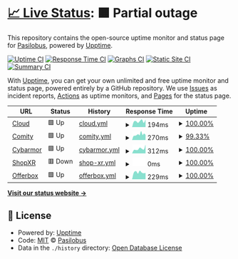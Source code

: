 # [📈 Live Status](https://demo.upptime.js.org): <!--live status--> **🟧 Partial outage**

This repository contains the open-source uptime monitor and status page for [Pasilobus](http://www.pasilobus.com), powered by [Upptime](https://github.com/upptime/upptime).

[![Uptime CI](https://github.com/pasilobus/status-page/workflows/Uptime%20CI/badge.svg)](https://github.com/pasilobus/status-page/actions?query=workflow%3A%22Uptime+CI%22)
[![Response Time CI](https://github.com/pasilobus/status-page/workflows/Response%20Time%20CI/badge.svg)](https://github.com/pasilobus/status-page/actions?query=workflow%3A%22Response+Time+CI%22)
[![Graphs CI](https://github.com/pasilobus/status-page/workflows/Graphs%20CI/badge.svg)](https://github.com/pasilobus/status-page/actions?query=workflow%3A%22Graphs+CI%22)
[![Static Site CI](https://github.com/pasilobus/status-page/workflows/Static%20Site%20CI/badge.svg)](https://github.com/pasilobus/status-page/actions?query=workflow%3A%22Static+Site+CI%22)
[![Summary CI](https://github.com/pasilobus/status-page/workflows/Summary%20CI/badge.svg)](https://github.com/pasilobus/status-page/actions?query=workflow%3A%22Summary+CI%22)

With [Upptime](https://upptime.js.org), you can get your own unlimited and free uptime monitor and status page, powered entirely by a GitHub repository. We use [Issues](https://github.com/pasilobus/status-page/issues) as incident reports, [Actions](https://github.com/pasilobus/status-page/actions) as uptime monitors, and [Pages](https://demo.upptime.js.org) for the status page.

<!--start: status pages-->
<!-- This summary is generated by Upptime (https://github.com/upptime/upptime) -->
<!-- Do not edit this manually, your changes will be overwritten -->
<!-- prettier-ignore -->
| URL | Status | History | Response Time | Uptime |
| --- | ------ | ------- | ------------- | ------ |
| <img alt="" src="https://favicons.githubusercontent.com/www.pasilobus.com" height="13"> [Cloud](https://www.pasilobus.com) | 🟩 Up | [cloud.yml](https://github.com/Pasilobus/status-page/commits/HEAD/history/cloud.yml) | <details><summary><img alt="Response time graph" src="./graphs/cloud/response-time-week.png" height="20"> 194ms</summary><br><a href="https://status.pasilobus.com/history/cloud"><img alt="Response time 189" src="https://img.shields.io/endpoint?url=https%3A%2F%2Fraw.githubusercontent.com%2FPasilobus%2Fstatus-page%2FHEAD%2Fapi%2Fcloud%2Fresponse-time.json"></a><br><a href="https://status.pasilobus.com/history/cloud"><img alt="24-hour response time 246" src="https://img.shields.io/endpoint?url=https%3A%2F%2Fraw.githubusercontent.com%2FPasilobus%2Fstatus-page%2FHEAD%2Fapi%2Fcloud%2Fresponse-time-day.json"></a><br><a href="https://status.pasilobus.com/history/cloud"><img alt="7-day response time 194" src="https://img.shields.io/endpoint?url=https%3A%2F%2Fraw.githubusercontent.com%2FPasilobus%2Fstatus-page%2FHEAD%2Fapi%2Fcloud%2Fresponse-time-week.json"></a><br><a href="https://status.pasilobus.com/history/cloud"><img alt="30-day response time 196" src="https://img.shields.io/endpoint?url=https%3A%2F%2Fraw.githubusercontent.com%2FPasilobus%2Fstatus-page%2FHEAD%2Fapi%2Fcloud%2Fresponse-time-month.json"></a><br><a href="https://status.pasilobus.com/history/cloud"><img alt="1-year response time 189" src="https://img.shields.io/endpoint?url=https%3A%2F%2Fraw.githubusercontent.com%2FPasilobus%2Fstatus-page%2FHEAD%2Fapi%2Fcloud%2Fresponse-time-year.json"></a></details> | <details><summary><a href="https://status.pasilobus.com/history/cloud">100.00%</a></summary><a href="https://status.pasilobus.com/history/cloud"><img alt="All-time uptime 99.92%" src="https://img.shields.io/endpoint?url=https%3A%2F%2Fraw.githubusercontent.com%2FPasilobus%2Fstatus-page%2FHEAD%2Fapi%2Fcloud%2Fuptime.json"></a><br><a href="https://status.pasilobus.com/history/cloud"><img alt="24-hour uptime 100.00%" src="https://img.shields.io/endpoint?url=https%3A%2F%2Fraw.githubusercontent.com%2FPasilobus%2Fstatus-page%2FHEAD%2Fapi%2Fcloud%2Fuptime-day.json"></a><br><a href="https://status.pasilobus.com/history/cloud"><img alt="7-day uptime 100.00%" src="https://img.shields.io/endpoint?url=https%3A%2F%2Fraw.githubusercontent.com%2FPasilobus%2Fstatus-page%2FHEAD%2Fapi%2Fcloud%2Fuptime-week.json"></a><br><a href="https://status.pasilobus.com/history/cloud"><img alt="30-day uptime 99.96%" src="https://img.shields.io/endpoint?url=https%3A%2F%2Fraw.githubusercontent.com%2FPasilobus%2Fstatus-page%2FHEAD%2Fapi%2Fcloud%2Fuptime-month.json"></a><br><a href="https://status.pasilobus.com/history/cloud"><img alt="1-year uptime 99.92%" src="https://img.shields.io/endpoint?url=https%3A%2F%2Fraw.githubusercontent.com%2FPasilobus%2Fstatus-page%2FHEAD%2Fapi%2Fcloud%2Fuptime-year.json"></a></details>
| <img alt="" src="https://favicons.githubusercontent.com/www.comity.app" height="13"> [Comity](https://www.comity.app) | 🟩 Up | [comity.yml](https://github.com/Pasilobus/status-page/commits/HEAD/history/comity.yml) | <details><summary><img alt="Response time graph" src="./graphs/comity/response-time-week.png" height="20"> 270ms</summary><br><a href="https://status.pasilobus.com/history/comity"><img alt="Response time 286" src="https://img.shields.io/endpoint?url=https%3A%2F%2Fraw.githubusercontent.com%2FPasilobus%2Fstatus-page%2FHEAD%2Fapi%2Fcomity%2Fresponse-time.json"></a><br><a href="https://status.pasilobus.com/history/comity"><img alt="24-hour response time 255" src="https://img.shields.io/endpoint?url=https%3A%2F%2Fraw.githubusercontent.com%2FPasilobus%2Fstatus-page%2FHEAD%2Fapi%2Fcomity%2Fresponse-time-day.json"></a><br><a href="https://status.pasilobus.com/history/comity"><img alt="7-day response time 270" src="https://img.shields.io/endpoint?url=https%3A%2F%2Fraw.githubusercontent.com%2FPasilobus%2Fstatus-page%2FHEAD%2Fapi%2Fcomity%2Fresponse-time-week.json"></a><br><a href="https://status.pasilobus.com/history/comity"><img alt="30-day response time 270" src="https://img.shields.io/endpoint?url=https%3A%2F%2Fraw.githubusercontent.com%2FPasilobus%2Fstatus-page%2FHEAD%2Fapi%2Fcomity%2Fresponse-time-month.json"></a><br><a href="https://status.pasilobus.com/history/comity"><img alt="1-year response time 286" src="https://img.shields.io/endpoint?url=https%3A%2F%2Fraw.githubusercontent.com%2FPasilobus%2Fstatus-page%2FHEAD%2Fapi%2Fcomity%2Fresponse-time-year.json"></a></details> | <details><summary><a href="https://status.pasilobus.com/history/comity">99.33%</a></summary><a href="https://status.pasilobus.com/history/comity"><img alt="All-time uptime 99.94%" src="https://img.shields.io/endpoint?url=https%3A%2F%2Fraw.githubusercontent.com%2FPasilobus%2Fstatus-page%2FHEAD%2Fapi%2Fcomity%2Fuptime.json"></a><br><a href="https://status.pasilobus.com/history/comity"><img alt="24-hour uptime 100.00%" src="https://img.shields.io/endpoint?url=https%3A%2F%2Fraw.githubusercontent.com%2FPasilobus%2Fstatus-page%2FHEAD%2Fapi%2Fcomity%2Fuptime-day.json"></a><br><a href="https://status.pasilobus.com/history/comity"><img alt="7-day uptime 99.33%" src="https://img.shields.io/endpoint?url=https%3A%2F%2Fraw.githubusercontent.com%2FPasilobus%2Fstatus-page%2FHEAD%2Fapi%2Fcomity%2Fuptime-week.json"></a><br><a href="https://status.pasilobus.com/history/comity"><img alt="30-day uptime 99.85%" src="https://img.shields.io/endpoint?url=https%3A%2F%2Fraw.githubusercontent.com%2FPasilobus%2Fstatus-page%2FHEAD%2Fapi%2Fcomity%2Fuptime-month.json"></a><br><a href="https://status.pasilobus.com/history/comity"><img alt="1-year uptime 99.94%" src="https://img.shields.io/endpoint?url=https%3A%2F%2Fraw.githubusercontent.com%2FPasilobus%2Fstatus-page%2FHEAD%2Fapi%2Fcomity%2Fuptime-year.json"></a></details>
| <img alt="" src="https://favicons.githubusercontent.com/www.cybarmor.app" height="13"> [Cybarmor](https://www.cybarmor.app) | 🟩 Up | [cybarmor.yml](https://github.com/Pasilobus/status-page/commits/HEAD/history/cybarmor.yml) | <details><summary><img alt="Response time graph" src="./graphs/cybarmor/response-time-week.png" height="20"> 312ms</summary><br><a href="https://status.pasilobus.com/history/cybarmor"><img alt="Response time 491" src="https://img.shields.io/endpoint?url=https%3A%2F%2Fraw.githubusercontent.com%2FPasilobus%2Fstatus-page%2FHEAD%2Fapi%2Fcybarmor%2Fresponse-time.json"></a><br><a href="https://status.pasilobus.com/history/cybarmor"><img alt="24-hour response time 572" src="https://img.shields.io/endpoint?url=https%3A%2F%2Fraw.githubusercontent.com%2FPasilobus%2Fstatus-page%2FHEAD%2Fapi%2Fcybarmor%2Fresponse-time-day.json"></a><br><a href="https://status.pasilobus.com/history/cybarmor"><img alt="7-day response time 312" src="https://img.shields.io/endpoint?url=https%3A%2F%2Fraw.githubusercontent.com%2FPasilobus%2Fstatus-page%2FHEAD%2Fapi%2Fcybarmor%2Fresponse-time-week.json"></a><br><a href="https://status.pasilobus.com/history/cybarmor"><img alt="30-day response time 320" src="https://img.shields.io/endpoint?url=https%3A%2F%2Fraw.githubusercontent.com%2FPasilobus%2Fstatus-page%2FHEAD%2Fapi%2Fcybarmor%2Fresponse-time-month.json"></a><br><a href="https://status.pasilobus.com/history/cybarmor"><img alt="1-year response time 491" src="https://img.shields.io/endpoint?url=https%3A%2F%2Fraw.githubusercontent.com%2FPasilobus%2Fstatus-page%2FHEAD%2Fapi%2Fcybarmor%2Fresponse-time-year.json"></a></details> | <details><summary><a href="https://status.pasilobus.com/history/cybarmor">100.00%</a></summary><a href="https://status.pasilobus.com/history/cybarmor"><img alt="All-time uptime 100.00%" src="https://img.shields.io/endpoint?url=https%3A%2F%2Fraw.githubusercontent.com%2FPasilobus%2Fstatus-page%2FHEAD%2Fapi%2Fcybarmor%2Fuptime.json"></a><br><a href="https://status.pasilobus.com/history/cybarmor"><img alt="24-hour uptime 100.00%" src="https://img.shields.io/endpoint?url=https%3A%2F%2Fraw.githubusercontent.com%2FPasilobus%2Fstatus-page%2FHEAD%2Fapi%2Fcybarmor%2Fuptime-day.json"></a><br><a href="https://status.pasilobus.com/history/cybarmor"><img alt="7-day uptime 100.00%" src="https://img.shields.io/endpoint?url=https%3A%2F%2Fraw.githubusercontent.com%2FPasilobus%2Fstatus-page%2FHEAD%2Fapi%2Fcybarmor%2Fuptime-week.json"></a><br><a href="https://status.pasilobus.com/history/cybarmor"><img alt="30-day uptime 100.00%" src="https://img.shields.io/endpoint?url=https%3A%2F%2Fraw.githubusercontent.com%2FPasilobus%2Fstatus-page%2FHEAD%2Fapi%2Fcybarmor%2Fuptime-month.json"></a><br><a href="https://status.pasilobus.com/history/cybarmor"><img alt="1-year uptime 100.00%" src="https://img.shields.io/endpoint?url=https%3A%2F%2Fraw.githubusercontent.com%2FPasilobus%2Fstatus-page%2FHEAD%2Fapi%2Fcybarmor%2Fuptime-year.json"></a></details>
| <img alt="" src="https://favicons.githubusercontent.com/www.shopxr.app" height="13"> [ShopXR](https://www.shopxr.app) | 🟥 Down | [shop-xr.yml](https://github.com/Pasilobus/status-page/commits/HEAD/history/shop-xr.yml) | <details><summary><img alt="Response time graph" src="./graphs/shop-xr/response-time-week.png" height="20"> 0ms</summary><br><a href="https://status.pasilobus.com/history/shop-xr"><img alt="Response time 327" src="https://img.shields.io/endpoint?url=https%3A%2F%2Fraw.githubusercontent.com%2FPasilobus%2Fstatus-page%2FHEAD%2Fapi%2Fshop-xr%2Fresponse-time.json"></a><br><a href="https://status.pasilobus.com/history/shop-xr"><img alt="24-hour response time 0" src="https://img.shields.io/endpoint?url=https%3A%2F%2Fraw.githubusercontent.com%2FPasilobus%2Fstatus-page%2FHEAD%2Fapi%2Fshop-xr%2Fresponse-time-day.json"></a><br><a href="https://status.pasilobus.com/history/shop-xr"><img alt="7-day response time 0" src="https://img.shields.io/endpoint?url=https%3A%2F%2Fraw.githubusercontent.com%2FPasilobus%2Fstatus-page%2FHEAD%2Fapi%2Fshop-xr%2Fresponse-time-week.json"></a><br><a href="https://status.pasilobus.com/history/shop-xr"><img alt="30-day response time 303" src="https://img.shields.io/endpoint?url=https%3A%2F%2Fraw.githubusercontent.com%2FPasilobus%2Fstatus-page%2FHEAD%2Fapi%2Fshop-xr%2Fresponse-time-month.json"></a><br><a href="https://status.pasilobus.com/history/shop-xr"><img alt="1-year response time 327" src="https://img.shields.io/endpoint?url=https%3A%2F%2Fraw.githubusercontent.com%2FPasilobus%2Fstatus-page%2FHEAD%2Fapi%2Fshop-xr%2Fresponse-time-year.json"></a></details> | <details><summary><a href="https://status.pasilobus.com/history/shop-xr">100.00%</a></summary><a href="https://status.pasilobus.com/history/shop-xr"><img alt="All-time uptime 95.83%" src="https://img.shields.io/endpoint?url=https%3A%2F%2Fraw.githubusercontent.com%2FPasilobus%2Fstatus-page%2FHEAD%2Fapi%2Fshop-xr%2Fuptime.json"></a><br><a href="https://status.pasilobus.com/history/shop-xr"><img alt="24-hour uptime 100.00%" src="https://img.shields.io/endpoint?url=https%3A%2F%2Fraw.githubusercontent.com%2FPasilobus%2Fstatus-page%2FHEAD%2Fapi%2Fshop-xr%2Fuptime-day.json"></a><br><a href="https://status.pasilobus.com/history/shop-xr"><img alt="7-day uptime 100.00%" src="https://img.shields.io/endpoint?url=https%3A%2F%2Fraw.githubusercontent.com%2FPasilobus%2Fstatus-page%2FHEAD%2Fapi%2Fshop-xr%2Fuptime-week.json"></a><br><a href="https://status.pasilobus.com/history/shop-xr"><img alt="30-day uptime 92.12%" src="https://img.shields.io/endpoint?url=https%3A%2F%2Fraw.githubusercontent.com%2FPasilobus%2Fstatus-page%2FHEAD%2Fapi%2Fshop-xr%2Fuptime-month.json"></a><br><a href="https://status.pasilobus.com/history/shop-xr"><img alt="1-year uptime 95.83%" src="https://img.shields.io/endpoint?url=https%3A%2F%2Fraw.githubusercontent.com%2FPasilobus%2Fstatus-page%2FHEAD%2Fapi%2Fshop-xr%2Fuptime-year.json"></a></details>
| <img alt="" src="https://favicons.githubusercontent.com/www.offerbox.app" height="13"> [Offerbox](https://www.offerbox.app) | 🟩 Up | [offerbox.yml](https://github.com/Pasilobus/status-page/commits/HEAD/history/offerbox.yml) | <details><summary><img alt="Response time graph" src="./graphs/offerbox/response-time-week.png" height="20"> 229ms</summary><br><a href="https://status.pasilobus.com/history/offerbox"><img alt="Response time 212" src="https://img.shields.io/endpoint?url=https%3A%2F%2Fraw.githubusercontent.com%2FPasilobus%2Fstatus-page%2FHEAD%2Fapi%2Fofferbox%2Fresponse-time.json"></a><br><a href="https://status.pasilobus.com/history/offerbox"><img alt="24-hour response time 211" src="https://img.shields.io/endpoint?url=https%3A%2F%2Fraw.githubusercontent.com%2FPasilobus%2Fstatus-page%2FHEAD%2Fapi%2Fofferbox%2Fresponse-time-day.json"></a><br><a href="https://status.pasilobus.com/history/offerbox"><img alt="7-day response time 229" src="https://img.shields.io/endpoint?url=https%3A%2F%2Fraw.githubusercontent.com%2FPasilobus%2Fstatus-page%2FHEAD%2Fapi%2Fofferbox%2Fresponse-time-week.json"></a><br><a href="https://status.pasilobus.com/history/offerbox"><img alt="30-day response time 219" src="https://img.shields.io/endpoint?url=https%3A%2F%2Fraw.githubusercontent.com%2FPasilobus%2Fstatus-page%2FHEAD%2Fapi%2Fofferbox%2Fresponse-time-month.json"></a><br><a href="https://status.pasilobus.com/history/offerbox"><img alt="1-year response time 212" src="https://img.shields.io/endpoint?url=https%3A%2F%2Fraw.githubusercontent.com%2FPasilobus%2Fstatus-page%2FHEAD%2Fapi%2Fofferbox%2Fresponse-time-year.json"></a></details> | <details><summary><a href="https://status.pasilobus.com/history/offerbox">100.00%</a></summary><a href="https://status.pasilobus.com/history/offerbox"><img alt="All-time uptime 99.88%" src="https://img.shields.io/endpoint?url=https%3A%2F%2Fraw.githubusercontent.com%2FPasilobus%2Fstatus-page%2FHEAD%2Fapi%2Fofferbox%2Fuptime.json"></a><br><a href="https://status.pasilobus.com/history/offerbox"><img alt="24-hour uptime 100.00%" src="https://img.shields.io/endpoint?url=https%3A%2F%2Fraw.githubusercontent.com%2FPasilobus%2Fstatus-page%2FHEAD%2Fapi%2Fofferbox%2Fuptime-day.json"></a><br><a href="https://status.pasilobus.com/history/offerbox"><img alt="7-day uptime 100.00%" src="https://img.shields.io/endpoint?url=https%3A%2F%2Fraw.githubusercontent.com%2FPasilobus%2Fstatus-page%2FHEAD%2Fapi%2Fofferbox%2Fuptime-week.json"></a><br><a href="https://status.pasilobus.com/history/offerbox"><img alt="30-day uptime 100.00%" src="https://img.shields.io/endpoint?url=https%3A%2F%2Fraw.githubusercontent.com%2FPasilobus%2Fstatus-page%2FHEAD%2Fapi%2Fofferbox%2Fuptime-month.json"></a><br><a href="https://status.pasilobus.com/history/offerbox"><img alt="1-year uptime 99.88%" src="https://img.shields.io/endpoint?url=https%3A%2F%2Fraw.githubusercontent.com%2FPasilobus%2Fstatus-page%2FHEAD%2Fapi%2Fofferbox%2Fuptime-year.json"></a></details>

<!--end: status pages-->

[**Visit our status website →**](https://status.pasilobus.com)

## 📄 License

- Powered by: [Upptime](https://github.com/upptime/upptime)
- Code: [MIT](./LICENSE) © [Pasilobus](http://www.pasilobus.com)
- Data in the `./history` directory: [Open Database License](https://opendatacommons.org/licenses/odbl/1-0/)
